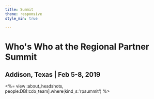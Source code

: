 ```yaml
---
title: Summit
theme: responsive
style_min: true

---
```

<meta name=“robots” content=“noindex”>


# Who's Who at the Regional Partner Summit

## Addison, Texas | Feb 5-8, 2019

<%= view :about_headshots, people:DB[:cdo_team].where(kind_s:'rpsummit') %>